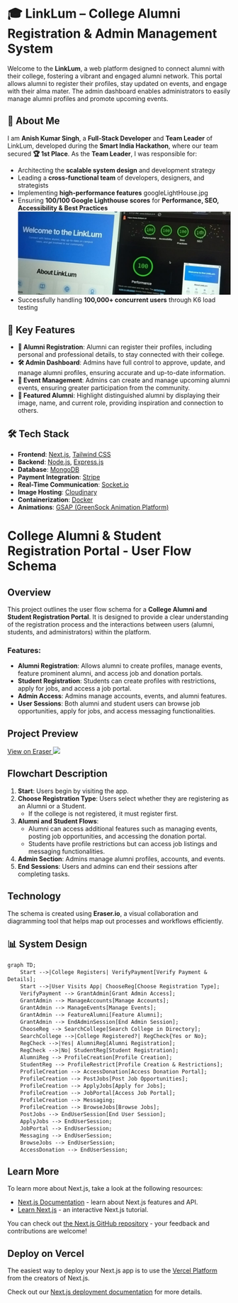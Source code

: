 # 🎓 LinkLum – College Alumni Registration & Admin Management System

Welcome to the **LinkLum**, a web platform designed to connect alumni with their college, fostering a vibrant and engaged alumni network. This portal allows alumni to register their profiles, stay updated on events, and engage with their alma mater. The admin dashboard enables administrators to easily manage alumni profiles and promote upcoming events.

## 📌 About Me  
I am **Anish Kumar Singh**, a **Full-Stack Developer** and **Team Leader** of LinkLum, developed during the **Smart India Hackathon**, where our team secured **🏆 1st Place**. As the **Team Leader**, I was responsible for:  
- Architecting the **scalable system design** and development strategy  
- Leading a **cross-functional team** of developers, designers, and strategists  
- Implementing **high-performance features** googleLightHouse.jpg 
- Ensuring **100/100 Google Lighthouse scores** for **Performance, SEO, Accessibility & Best Practices**  
![LinkLum Performance](./public/image/googleLightHouse.jpg)
- Successfully handling **100,000+ concurrent users** through K6 load testing  

## 🚀 Key Features

- **📝 Alumni Registration**: Alumni can register their profiles, including personal and professional details, to stay connected with their college.
- **🛠️ Admin Dashboard**: Admins have full control to approve, update, and manage alumni profiles, ensuring accurate and up-to-date information.
- **📅 Event Management**: Admins can create and manage upcoming alumni events, ensuring greater participation from the community.
- **🌟 Featured Alumni**: Highlight distinguished alumni by displaying their image, name, and current role, providing inspiration and connection to others.

## 🛠️ Tech Stack

- **Frontend**: [Next.js](https://nextjs.org/), [Tailwind CSS](https://tailwindcss.com/)
- **Backend**: [Node.js](https://nodejs.org/), [Express.js](https://expressjs.com/)
- **Database**: [MongoDB](https://www.mongodb.com/)
- **Payment Integration**: [Stripe](https://stripe.com/)
- **Real-Time Communication**: [Socket.io](https://socket.io/)
- **Image Hosting**: [Cloudinary](https://cloudinary.com/)
- **Containerization**: [Docker](https://www.docker.com/)
- **Animations**: [GSAP (GreenSock Animation Platform)](https://greensock.com/gsap/)


# College Alumni & Student Registration Portal - User Flow Schema

## Overview

This project outlines the user flow schema for a **College Alumni and Student Registration Portal**. It is designed to provide a clear understanding of the registration process and the interactions between users (alumni, students, and administrators) within the platform.

### Features:

- **Alumni Registration**: Allows alumni to create profiles, manage events, feature prominent alumni, and access job and donation portals.
- **Student Registration**: Students can create profiles with restrictions, apply for jobs, and access a job portal.
- **Admin Access**: Admins manage accounts, events, and alumni features.
- **User Sessions**: Both alumni and student users can browse job opportunities, apply for jobs, and access messaging functionalities.

## Project Preview

[View on Eraser ![](https://app.eraser.io/workspace/nUk7TGsdzzudksvIKjeZ/preview?elements=iqTZG7Ls-pERnVCsI1O5mA&type=embed)](https://app.eraser.io/workspace/nUk7TGsdzzudksvIKjeZ?elements=iqTZG7Ls-pERnVCsI1O5mA)

## Flowchart Description

1. **Start**: Users begin by visiting the app.
2. **Choose Registration Type**: Users select whether they are registering as an Alumni or a Student.
   - If the college is not registered, it must register first.
3. **Alumni and Student Flows**: 
   - Alumni can access additional features such as managing events, posting job opportunities, and accessing the donation portal.
   - Students have profile restrictions but can access job listings and messaging functionalities.
4. **Admin Section**: Admins manage alumni profiles, accounts, and events.
5. **End Sessions**: Users and admins can end their sessions after completing tasks.

## Technology

The schema is created using **Eraser.io**, a visual collaboration and diagramming tool that helps map out processes and workflows efficiently.


## 📊 System Design  

```mermaid
graph TD;
    Start -->|College Registers| VerifyPayment[Verify Payment & Details];
    Start -->|User Visits App| ChooseReg[Choose Registration Type];
    VerifyPayment --> GrantAdmin[Grant Admin Access];
    GrantAdmin --> ManageAccounts[Manage Accounts];
    GrantAdmin --> ManageEvents[Manage Events];
    GrantAdmin --> FeatureAlumni[Feature Alumni];
    GrantAdmin --> EndAdminSession[End Admin Session];
    ChooseReg --> SearchCollege[Search College in Directory];
    SearchCollege -->|College Registered?| RegCheck{Yes or No};
    RegCheck -->|Yes| AlumniReg[Alumni Registration];
    RegCheck -->|No| StudentReg[Student Registration];
    AlumniReg --> ProfileCreation[Profile Creation];
    StudentReg --> ProfileRestrict[Profile Creation & Restrictions];
    ProfileCreation --> AccessDonation[Access Donation Portal];
    ProfileCreation --> PostJobs[Post Job Opportunities];
    ProfileCreation --> ApplyJobs[Apply for Jobs];
    ProfileCreation --> JobPortal[Access Job Portal];
    ProfileCreation --> Messaging;
    ProfileCreation --> BrowseJobs[Browse Jobs];
    PostJobs --> EndUserSession[End User Session];
    ApplyJobs --> EndUserSession;
    JobPortal --> EndUserSession;
    Messaging --> EndUserSession;
    BrowseJobs --> EndUserSession;
    AccessDonation --> EndUserSession;

```

## Learn More

To learn more about Next.js, take a look at the following resources:

- [Next.js Documentation](https://nextjs.org/docs) - learn about Next.js features and API.
- [Learn Next.js](https://nextjs.org/learn) - an interactive Next.js tutorial.

You can check out [the Next.js GitHub repository](https://github.com/vercel/next.js/) - your feedback and contributions are welcome!

## Deploy on Vercel

The easiest way to deploy your Next.js app is to use the [Vercel Platform](https://vercel.com/new?utm_medium=default-template&filter=next.js&utm_source=create-next-app&utm_campaign=create-next-app-readme) from the creators of Next.js.

Check out our [Next.js deployment documentation](https://nextjs.org/docs/deployment) for more details.
